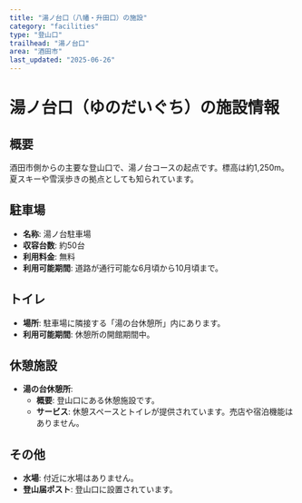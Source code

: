 ```yaml
---
title: "湯ノ台口（八幡・升田口）の施設"
category: "facilities"
type: "登山口"
trailhead: "湯ノ台口"
area: "酒田市"
last_updated: "2025-06-26"
---
```


# 湯ノ台口（ゆのだいぐち）の施設情報

## 概要
酒田市側からの主要な登山口で、湯ノ台コースの起点です。標高は約1,250m。夏スキーや雪渓歩きの拠点としても知られています。

## 駐車場
- **名称**: 湯ノ台駐車場
- **収容台数**: 約50台
- **利用料金**: 無料
- **利用可能期間**: 道路が通行可能な6月頃から10月頃まで。

## トイレ
- **場所**: 駐車場に隣接する「湯の台休憩所」内にあります。
- **利用可能期間**: 休憩所の開館期間中。

## 休憩施設
- **湯の台休憩所**:
    - **概要**: 登山口にある休憩施設です。
    - **サービス**: 休憩スペースとトイレが提供されています。売店や宿泊機能はありません。

## その他
- **水場**: 付近に水場はありません。
- **登山届ポスト**: 登山口に設置されています。